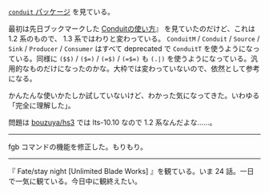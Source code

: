 [`conduit` パッケージ](https://www.stackage.org/lts-11.3/package/conduit-1.3.0.2) を見ている。

最初は先日ブックマークした [Conduitの使い方](https://qiita.com/siphilia_rn/items/f3d8d83496a8eab65274)』 を見ていたのだけど、これは 1.2 系のもので、 1.3 系ではわりと変わっている。 `ConduitM` / `Conduit` / `Source` / `Sink` / `Producer` / `Consumer` はすべて deprecated で `ConduitT` を使うようになっている。同様に `($$)` / `($=)` / `(=$)` / `(=$=)` も `(.|)` を使うようになっている。汎用的なものだけになったのかな。大枠では変わっていないので、依然として参考になる。

かんたんな使いかたしか試していないけど、わかった気になってきた。いわゆる「完全に理解した」。

問題は [bouzuya/hs3][] では lts-10.10 なので 1.2 系なんだよな……。

-----

fgb コマンドの機能を修正した。もりもり。

-----

『 Fate/stay night [Unlimited Blade Works] 』を観ている。いま 24 話。一日で一気に観ている。今日中に観終えたい。

[bouzuya/hs3]: https://github.com/bouzuya/hs3
